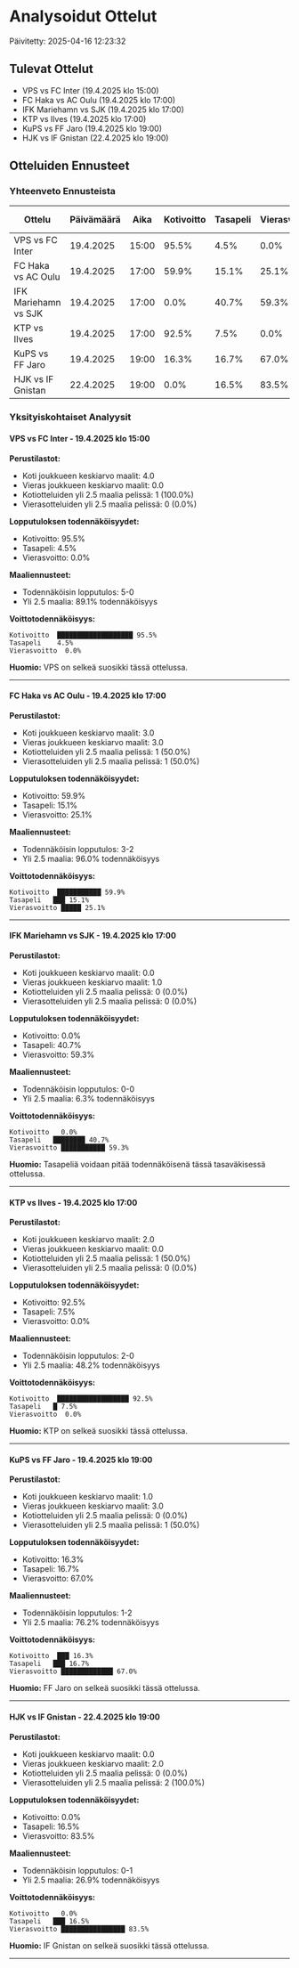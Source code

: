# Analysoidut Ottelut

Päivitetty: 2025-04-16 12:23:32

## Tulevat Ottelut
- VPS vs FC Inter (19.4.2025 klo 15:00)
- FC Haka vs AC Oulu (19.4.2025 klo 17:00)
- IFK Mariehamn vs SJK (19.4.2025 klo 17:00)
- KTP vs Ilves (19.4.2025 klo 17:00)
- KuPS vs FF Jaro (19.4.2025 klo 19:00)
- HJK vs IF Gnistan (22.4.2025 klo 19:00)

## Otteluiden Ennusteet
### Yhteenveto Ennusteista
| Ottelu | Päivämäärä | Aika | Kotivoitto | Tasapeli | Vierasvoitto | Todennäköisin tulos | Yli 2.5 maalia |
|--------|-----------|------|-----------|---------|-------------|-------------------|---------------|
| VPS vs FC Inter | 19.4.2025 | 15:00 | 95.5% | 4.5% | 0.0% | 5-0 | 89.1% |
| FC Haka vs AC Oulu | 19.4.2025 | 17:00 | 59.9% | 15.1% | 25.1% | 3-2 | 96.0% |
| IFK Mariehamn vs SJK | 19.4.2025 | 17:00 | 0.0% | 40.7% | 59.3% | 0-0 | 6.3% |
| KTP vs Ilves | 19.4.2025 | 17:00 | 92.5% | 7.5% | 0.0% | 2-0 | 48.2% |
| KuPS vs FF Jaro | 19.4.2025 | 19:00 | 16.3% | 16.7% | 67.0% | 1-2 | 76.2% |
| HJK vs IF Gnistan | 22.4.2025 | 19:00 | 0.0% | 16.5% | 83.5% | 0-1 | 26.9% |

### Yksityiskohtaiset Analyysit

#### VPS vs FC Inter - 19.4.2025 klo 15:00

**Perustilastot:**
- Koti joukkueen keskiarvo maalit: 4.0
- Vieras joukkueen keskiarvo maalit: 0.0
- Kotiotteluiden yli 2.5 maalia pelissä: 1 (100.0%)
- Vierasotteluiden yli 2.5 maalia pelissä: 0 (0.0%)

**Lopputuloksen todennäköisyydet:**
- Kotivoitto: 95.5%
- Tasapeli: 4.5%
- Vierasvoitto: 0.0%

**Maaliennusteet:**
- Todennäköisin lopputulos: 5-0
- Yli 2.5 maalia: 89.1% todennäköisyys

**Voittotodennäköisyys:**
```
Kotivoitto  ███████████████████ 95.5%
Tasapeli    4.5%
Vierasvoitto  0.0%
```

**Huomio:** VPS on selkeä suosikki tässä ottelussa.

---

#### FC Haka vs AC Oulu - 19.4.2025 klo 17:00

**Perustilastot:**
- Koti joukkueen keskiarvo maalit: 3.0
- Vieras joukkueen keskiarvo maalit: 3.0
- Kotiotteluiden yli 2.5 maalia pelissä: 1 (50.0%)
- Vierasotteluiden yli 2.5 maalia pelissä: 1 (50.0%)

**Lopputuloksen todennäköisyydet:**
- Kotivoitto: 59.9%
- Tasapeli: 15.1%
- Vierasvoitto: 25.1%

**Maaliennusteet:**
- Todennäköisin lopputulos: 3-2
- Yli 2.5 maalia: 96.0% todennäköisyys

**Voittotodennäköisyys:**
```
Kotivoitto  ███████████ 59.9%
Tasapeli   ███ 15.1%
Vierasvoitto █████ 25.1%
```

---

#### IFK Mariehamn vs SJK - 19.4.2025 klo 17:00

**Perustilastot:**
- Koti joukkueen keskiarvo maalit: 0.0
- Vieras joukkueen keskiarvo maalit: 1.0
- Kotiotteluiden yli 2.5 maalia pelissä: 0 (0.0%)
- Vierasotteluiden yli 2.5 maalia pelissä: 0 (0.0%)

**Lopputuloksen todennäköisyydet:**
- Kotivoitto: 0.0%
- Tasapeli: 40.7%
- Vierasvoitto: 59.3%

**Maaliennusteet:**
- Todennäköisin lopputulos: 0-0
- Yli 2.5 maalia: 6.3% todennäköisyys

**Voittotodennäköisyys:**
```
Kotivoitto   0.0%
Tasapeli   ████████ 40.7%
Vierasvoitto ███████████ 59.3%
```

**Huomio:** Tasapeliä voidaan pitää todennäköisenä tässä tasaväkisessä ottelussa.

---

#### KTP vs Ilves - 19.4.2025 klo 17:00

**Perustilastot:**
- Koti joukkueen keskiarvo maalit: 2.0
- Vieras joukkueen keskiarvo maalit: 0.0
- Kotiotteluiden yli 2.5 maalia pelissä: 1 (50.0%)
- Vierasotteluiden yli 2.5 maalia pelissä: 0 (0.0%)

**Lopputuloksen todennäköisyydet:**
- Kotivoitto: 92.5%
- Tasapeli: 7.5%
- Vierasvoitto: 0.0%

**Maaliennusteet:**
- Todennäköisin lopputulos: 2-0
- Yli 2.5 maalia: 48.2% todennäköisyys

**Voittotodennäköisyys:**
```
Kotivoitto  ██████████████████ 92.5%
Tasapeli   █ 7.5%
Vierasvoitto  0.0%
```

**Huomio:** KTP on selkeä suosikki tässä ottelussa.

---

#### KuPS vs FF Jaro - 19.4.2025 klo 19:00

**Perustilastot:**
- Koti joukkueen keskiarvo maalit: 1.0
- Vieras joukkueen keskiarvo maalit: 3.0
- Kotiotteluiden yli 2.5 maalia pelissä: 0 (0.0%)
- Vierasotteluiden yli 2.5 maalia pelissä: 1 (50.0%)

**Lopputuloksen todennäköisyydet:**
- Kotivoitto: 16.3%
- Tasapeli: 16.7%
- Vierasvoitto: 67.0%

**Maaliennusteet:**
- Todennäköisin lopputulos: 1-2
- Yli 2.5 maalia: 76.2% todennäköisyys

**Voittotodennäköisyys:**
```
Kotivoitto  ███ 16.3%
Tasapeli   ███ 16.7%
Vierasvoitto █████████████ 67.0%
```

**Huomio:** FF Jaro on selkeä suosikki tässä ottelussa.

---

#### HJK vs IF Gnistan - 22.4.2025 klo 19:00

**Perustilastot:**
- Koti joukkueen keskiarvo maalit: 0.0
- Vieras joukkueen keskiarvo maalit: 2.0
- Kotiotteluiden yli 2.5 maalia pelissä: 0 (0.0%)
- Vierasotteluiden yli 2.5 maalia pelissä: 2 (100.0%)

**Lopputuloksen todennäköisyydet:**
- Kotivoitto: 0.0%
- Tasapeli: 16.5%
- Vierasvoitto: 83.5%

**Maaliennusteet:**
- Todennäköisin lopputulos: 0-1
- Yli 2.5 maalia: 26.9% todennäköisyys

**Voittotodennäköisyys:**
```
Kotivoitto   0.0%
Tasapeli   ███ 16.5%
Vierasvoitto ████████████████ 83.5%
```

**Huomio:** IF Gnistan on selkeä suosikki tässä ottelussa.

---

